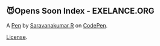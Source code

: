  😈Opens Soon Index - EXELANCE.ORG
---------------------------------


A [Pen](https://codepen.io/Saravanakumar2003/pen/vYVPGgR) by [Saravanakumar R](https://codepen.io/Saravanakumar2003) on [CodePen](https://codepen.io).

[License](https://codepen.io/license/pen/vYVPGgR).